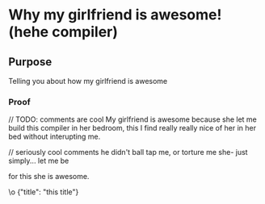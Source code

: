 # Why my girlfriend is awesome! (hehe compiler)

## Purpose

Telling you about how my girlfriend is awesome

### Proof

// TODO: comments are cool
My girlfriend is awesome because she let me build this compiler in her bedroom, this I find really really nice of her
in her bed without interupting me. 

// seriously cool comments
he didn't ball tap me, or torture me she- just simply... let me be

for this she is awesome.

\o {"title": "this title"}
